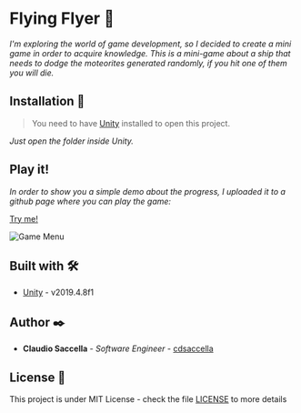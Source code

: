 # Flying Flyer 🚀

_I'm exploring the world of game development, so I decided to create a mini game in order to acquire knowledge. This is a mini-game about a ship that needs to dodge the moteorites generated randomly, if you hit one of them you will die._

## Installation 🔧

> You need to have [Unity](https://unity.com) installed to open this project.

_Just open the folder inside Unity._

## Play it! 

_In order to show you a simple demo about the progress, I uploaded it to a github page where you can play the game:_

[Try me!](https://cdsaccella.github.io/flying-flyer/)

![Game Menu](https://github.com/cdsaccella/flying-flyer/blob/master/image.png)

## Built with 🛠️

* [Unity](https://unity.com/) - v2019.4.8f1

## Author ✒️

* **Claudio Saccella** - *Software Engineer* - [cdsaccella](https://github.com/cdsaccella)

## License 📄

This project is under MIT License - check the file [LICENSE](LICENSE) to more details
